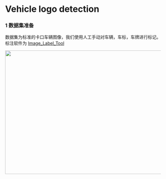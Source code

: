 # Vehicle logo detection

### 1 数据集准备
数据集为标准的卡口车辆图像，我们使用人工手动对车辆，车标，车牌进行标记。</br>
标注软件为 [Image_Label_Tool](wwww.baidu.com)

<div align="center">
<img src="https://github.com/EchoWangHF/deep-learning-about-CV/tree/master/Vehicle%20Logo%20Detection/data/15000.jpg" height="400" width="600" >
</div>
